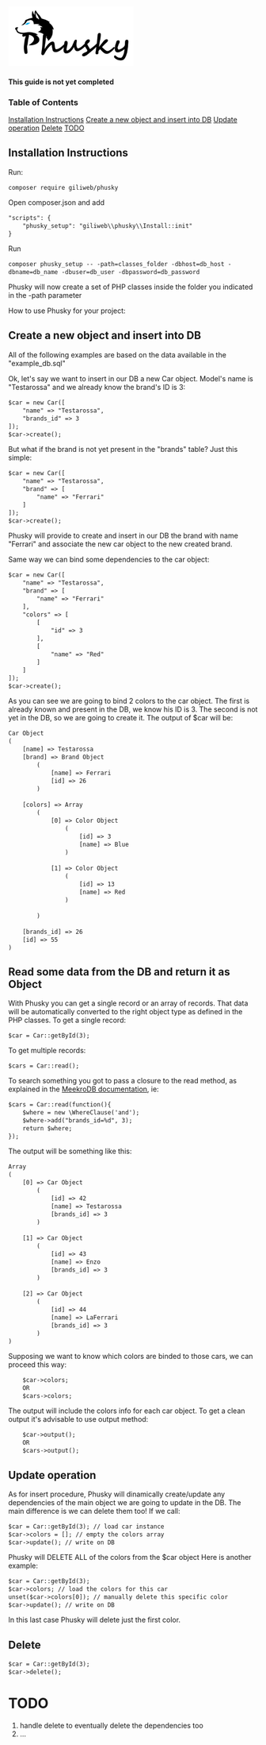<img src="https://github.com/giliweb/phusky/raw/master/logo.png" height="120" />

#### This guide is not yet completed

### Table of Contents
[Installation Instructions](#installation-instructions)
[Create a new object and insert into DB](#create-a-new-object-and-insert-into-db)
[Update operation](#update-operation)
[Delete](#delete)
[TODO](#todo)
## Installation Instructions
Run:
```
composer require giliweb/phusky
```
Open composer.json and add
```
"scripts": {
    "phusky_setup": "giliweb\\phusky\\Install::init"
}
```
Run
```
composer phusky_setup -- -path=classes_folder -dbhost=db_host -dbname=db_name -dbuser=db_user -dbpassword=db_password
```

Phusky will now create a set of PHP classes inside the folder you indicated in the -path parameter

How to use Phusky for your project:

## Create a new object and insert into DB
All of the following examples are based on the data available in the "example_db.sql"

Ok, let's say we want to insert in our DB a new Car object. Model's name is "Testarossa" and we already know the brand's ID is 3:
```
$car = new Car([
    "name" => "Testarossa",
    "brands_id" => 3
]);
$car->create();
```

But what if the brand is not yet present in the "brands" table? Just this simple:
```
$car = new Car([
    "name" => "Testarossa",
    "brand" => [
        "name" => "Ferrari"
    ]
]);
$car->create();
```

Phusky will provide to create and insert in our DB the brand with name "Ferrari" and associate the new car object to the new created brand.

Same way we can bind some dependencies to the car object:
```
$car = new Car([
    "name" => "Testarossa",
    "brand" => [
        "name" => "Ferrari"
    ],
    "colors" => [
        [
            "id" => 3
        ],
        [
            "name" => "Red"
        ]
    ]
]);
$car->create();
```
As you can see we are going to bind 2 colors to the car object. 
The first is already known and present in the DB, we know his ID is 3. The second is not yet in the DB, so we are going to create it.
The output of $car will be:
```
Car Object
(
    [name] => Testarossa
    [brand] => Brand Object
        (
            [name] => Ferrari
            [id] => 26
        )

    [colors] => Array
        (
            [0] => Color Object
                (
                    [id] => 3
                    [name] => Blue
                )

            [1] => Color Object
                (
                    [id] => 13
                    [name] => Red
                )

        )

    [brands_id] => 26
    [id] => 55
)
```
## Read some data from the DB and return it as Object
With Phusky you can get a single record or an array of records. That data will be automatically converted to the right object type as defined in the PHP classes.
To get a single record:
```
$car = Car::getById(3);
```
To get multiple records:
```
$cars = Car::read();
```
To search something you got to pass a closure to the read method, as explained in the [MeekroDB documentation](http://meekro.com/docs.php), ie:
```
$cars = Car::read(function(){
    $where = new \WhereClause('and');
    $where->add("brands_id=%d", 3);
    return $where;
});
```
The output will be something like this:
```
Array
(
    [0] => Car Object
        (
            [id] => 42
            [name] => Testarossa
            [brands_id] => 3
        )

    [1] => Car Object
        (
            [id] => 43
            [name] => Enzo
            [brands_id] => 3
        )

    [2] => Car Object
        (
            [id] => 44
            [name] => LaFerrari
            [brands_id] => 3
        )
)
```
Supposing we want to know which colors are binded to those cars, we can proceed this way:
```
    $car->colors;
    OR
    $cars->colors;
```
The output will include the colors info for each car object.
To get a clean output it's advisable to use output method:
```
    $car->output();
    OR
    $cars->output();
```

## Update operation
As for insert procedure, Phusky will dinamically create/update any dependencies of the main object we are going to update in the DB.
The main difference is we can delete them too!
If we call:
```
$car = Car::getById(3); // load car instance
$car->colors = []; // empty the colors array
$car->update(); // write on DB
```
Phusky will DELETE ALL of the colors from the $car object
Here is another example:
```
$car = Car::getById(3);
$car->colors; // load the colors for this car
unset($car->colors[0]); // manually delete this specific color
$car->update(); // write on DB
```
In this last case Phusky will delete just the first color.

## Delete
```
$car = Car::getById(3);
$car->delete();
```

# TODO
1. handle delete to eventually delete the dependencies too
2. ...
